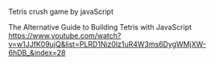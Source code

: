 Tetris crush game by javaScript

The Alternative Guide to Building Tetris with JavaScript
  https://www.youtube.com/watch?v=w1JJfK09ujQ&list=PLRD1Niz0lz1uR4W3ms6DygWMjXW-6hDB_&index=28
